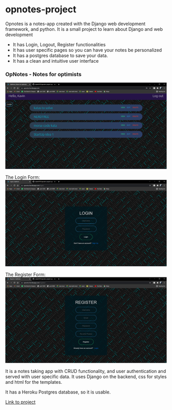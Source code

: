 # opnotes-project

Opnotes is a notes-app created with the Django web development framework, and python.
It is a small project to learn about Django and web development

- It has Login, Logout, Register functionalities
- It has user specific pages so you can have your notes be personalized
- It has a postgres database to save your data.
- It has a clean and intuitive user interface

<h3>OpNotes - Notes for optimists</h3>

![](images/opnotes%20notes%20demo.png)

The Login Form:
![](images/opnotes%20login%20demo.png)

The Register Form:
![](images/opnotes%20register%20demo.png)

<p>It is a notes taking app with CRUD functionality, and user authentication and served with user specific
data. It uses Django on the backend, css for styles and html for the templates.</p>

<p>It has a Heroku Postgres database, so it is usable.</p>

<a href="http://opnotes.herokuapp.com/">Link to project</a>
